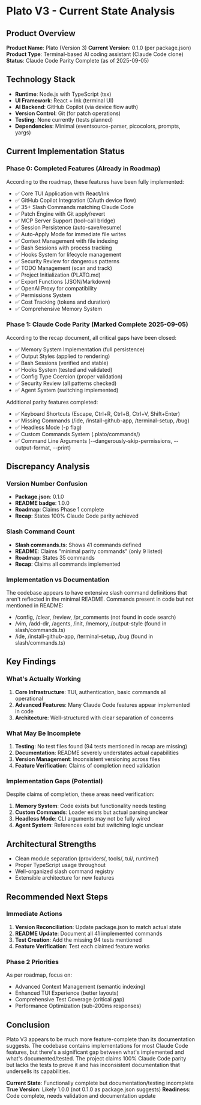 # Plato V3 - Current State Analysis

## Product Overview

**Product Name**: Plato (Version 3)
**Current Version**: 0.1.0 (per package.json)
**Product Type**: Terminal-based AI coding assistant (Claude Code clone)
**Status**: Claude Code Parity Complete (as of 2025-09-05)

## Technology Stack

- **Runtime**: Node.js with TypeScript (tsx)
- **UI Framework**: React + Ink (terminal UI)
- **AI Backend**: GitHub Copilot (via device flow auth)
- **Version Control**: Git (for patch operations)
- **Testing**: None currently (tests planned)
- **Dependencies**: Minimal (eventsource-parser, picocolors, prompts, yargs)

## Current Implementation Status

### Phase 0: Completed Features (Already in Roadmap)
According to the roadmap, these features have been fully implemented:
- ✅ Core TUI Application with React/Ink
- ✅ GitHub Copilot Integration (OAuth device flow)
- ✅ 35+ Slash Commands matching Claude Code
- ✅ Patch Engine with Git apply/revert
- ✅ MCP Server Support (tool-call bridge)
- ✅ Session Persistence (auto-save/resume)
- ✅ Auto-Apply Mode for immediate file writes
- ✅ Context Management with file indexing
- ✅ Bash Sessions with process tracking
- ✅ Hooks System for lifecycle management
- ✅ Security Review for dangerous patterns
- ✅ TODO Management (scan and track)
- ✅ Project Initialization (PLATO.md)
- ✅ Export Functions (JSON/Markdown)
- ✅ OpenAI Proxy for compatibility
- ✅ Permissions System
- ✅ Cost Tracking (tokens and duration)
- ✅ Comprehensive Memory System

### Phase 1: Claude Code Parity (Marked Complete 2025-09-05)
According to the recap document, all critical gaps have been closed:
- ✅ Memory System Implementation (full persistence)
- ✅ Output Styles (applied to rendering)
- ✅ Bash Sessions (verified and stable)
- ✅ Hooks System (tested and validated)
- ✅ Config Type Coercion (proper validation)
- ✅ Security Review (all patterns checked)
- ✅ Agent System (switching implemented)

Additional parity features completed:
- ✅ Keyboard Shortcuts (Escape, Ctrl+R, Ctrl+B, Ctrl+V, Shift+Enter)
- ✅ Missing Commands (/ide, /install-github-app, /terminal-setup, /bug)
- ✅ Headless Mode (-p flag)
- ✅ Custom Commands System (.plato/commands/)
- ✅ Command Line Arguments (--dangerously-skip-permissions, --output-format, --print)

## Discrepancy Analysis

### Version Number Confusion
- **Package.json**: 0.1.0
- **README badge**: 1.0.0
- **Roadmap**: Claims Phase 1 complete
- **Recap**: States 100% Claude Code parity achieved

### Slash Command Count
- **Slash commands.ts**: Shows 41 commands defined
- **README**: Claims "minimal parity commands" (only 9 listed)
- **Roadmap**: States 35 commands
- **Recap**: Claims all commands implemented

### Implementation vs Documentation
The codebase appears to have extensive slash command definitions that aren't reflected in the minimal README. Commands present in code but not mentioned in README:
- /config, /clear, /review, /pr_comments (not found in code search)
- /vim, /add-dir, /agents, /init, /memory, /output-style (found in slash/commands.ts)
- /ide, /install-github-app, /terminal-setup, /bug (found in slash/commands.ts)

## Key Findings

### What's Actually Working
1. **Core Infrastructure**: TUI, authentication, basic commands all operational
2. **Advanced Features**: Many Claude Code features appear implemented in code
3. **Architecture**: Well-structured with clear separation of concerns

### What May Be Incomplete
1. **Testing**: No test files found (94 tests mentioned in recap are missing)
2. **Documentation**: README severely understates actual capabilities
3. **Version Management**: Inconsistent versioning across files
4. **Feature Verification**: Claims of completion need validation

### Implementation Gaps (Potential)
Despite claims of completion, these areas need verification:
1. **Memory System**: Code exists but functionality needs testing
2. **Custom Commands**: Loader exists but actual parsing unclear
3. **Headless Mode**: CLI arguments may not be fully wired
4. **Agent System**: References exist but switching logic unclear

## Architectural Strengths
- Clean module separation (providers/, tools/, tui/, runtime/)
- Proper TypeScript usage throughout
- Well-organized slash command registry
- Extensible architecture for new features

## Recommended Next Steps

### Immediate Actions
1. **Version Reconciliation**: Update package.json to match actual state
2. **README Update**: Document all 41 implemented commands
3. **Test Creation**: Add the missing 94 tests mentioned
4. **Feature Verification**: Test each claimed feature works

### Phase 2 Priorities
As per roadmap, focus on:
- Advanced Context Management (semantic indexing)
- Enhanced TUI Experience (better layouts)
- Comprehensive Test Coverage (critical gap)
- Performance Optimization (sub-200ms responses)

## Conclusion

Plato V3 appears to be much more feature-complete than its documentation suggests. The codebase contains implementations for most Claude Code features, but there's a significant gap between what's implemented and what's documented/tested. The project claims 100% Claude Code parity but lacks the tests to prove it and has inconsistent documentation that undersells its capabilities.

**Current State**: Functionally complete but documentation/testing incomplete
**True Version**: Likely 1.0.0 (not 0.1.0 as package.json suggests)
**Readiness**: Code complete, needs validation and documentation update